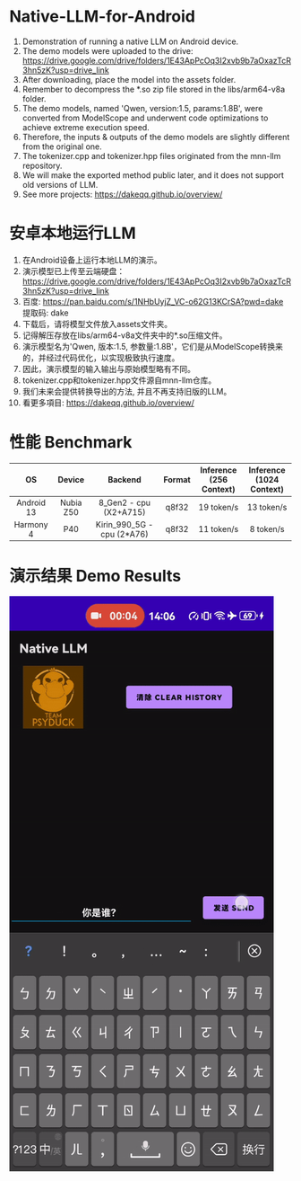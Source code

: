 # Native-LLM-for-Android
1. Demonstration of running a native LLM on Android device.
2. The demo models were uploaded to the drive: https://drive.google.com/drive/folders/1E43ApPcOq3I2xvb9b7aOxazTcR3hn5zK?usp=drive_link
3. After downloading, place the model into the assets folder.
4. Remember to decompress the *.so zip file stored in the libs/arm64-v8a folder.
5. The demo models, named 'Qwen, version:1.5, params:1.8B', were converted from ModelScope and underwent code optimizations to achieve extreme execution speed.
6. Therefore, the inputs & outputs of the demo models are slightly different from the original one.
7. The tokenizer.cpp and tokenizer.hpp files originated from the mnn-llm repository.
8. We will make the exported method public later, and it does not support old versions of LLM.
9. See more projects: https://dakeqq.github.io/overview/
# 安卓本地运行LLM
1. 在Android设备上运行本地LLM的演示。
2. 演示模型已上传至云端硬盘：https://drive.google.com/drive/folders/1E43ApPcOq3I2xvb9b7aOxazTcR3hn5zK?usp=drive_link
3. 百度: https://pan.baidu.com/s/1NHbUyjZ_VC-o62G13KCrSA?pwd=dake 提取码: dake
4. 下载后，请将模型文件放入assets文件夹。
5. 记得解压存放在libs/arm64-v8a文件夹中的*.so压缩文件。
6. 演示模型名为'Qwen, 版本:1.5, 参数量:1.8B'，它们是从ModelScope转换来的，并经过代码优化，以实现极致执行速度。
7. 因此，演示模型的输入输出与原始模型略有不同。
8. tokenizer.cpp和tokenizer.hpp文件源自mnn-llm仓库。
9. 我们未来会提供转换导出的方法, 并且不再支持旧版的LLM。
10. 看更多項目: https://dakeqq.github.io/overview/
# 性能 Benchmark
| OS | Device | Backend | Format | Inference<br>(256 Context) | Inference<br>(1024 Context) |
|:-------:|:-------:|:-------:|:-------:|:-------:|:-------:|
| Android 13 | Nubia Z50 | 8_Gen2 - cpu (X2+A715) | q8f32 | 19 token/s | 13 token/s |
| Harmony 4 | P40 | Kirin_990_5G - cpu (2*A76) | q8f32 | 11 token/s | 8 token/s |
# 演示结果 Demo Results
![Demo Animation](https://github.com/DakeQQ/Native-LLM-for-Android/blob/main/LLM.gif?raw=true)
